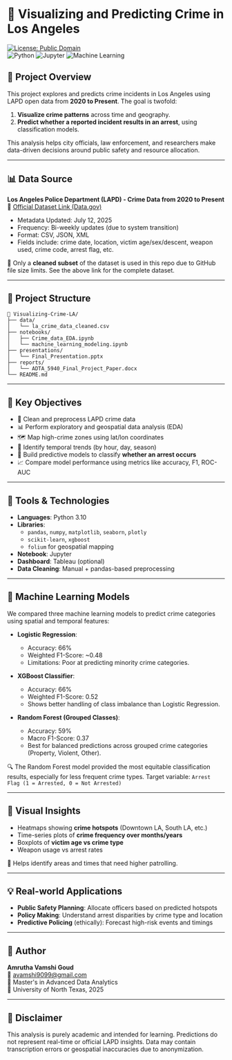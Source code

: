 
# 🚨 Visualizing and Predicting Crime in Los Angeles

[![License: Public Domain](https://img.shields.io/badge/License-Public%20Domain-green.svg)](https://catalog.data.gov/dataset/crime-data-from-2020-to-present)  
![Python](https://img.shields.io/badge/Python-3.10+-blue) ![Jupyter](https://img.shields.io/badge/Notebook-EDA%20%2B%20ML-brightgreen) ![Machine Learning](https://img.shields.io/badge/ML-LogReg%2C%20XGBoost%2C%20RF-important)

## 📌 Project Overview

This project explores and predicts crime incidents in Los Angeles using LAPD open data from **2020 to Present**. The goal is twofold:

1. **Visualize crime patterns** across time and geography.
2. **Predict whether a reported incident results in an arrest**, using classification models.

This analysis helps city officials, law enforcement, and researchers make data-driven decisions around public safety and resource allocation.

---

## 📊 Data Source

**Los Angeles Police Department (LAPD) - Crime Data from 2020 to Present**  
🔗 [Official Dataset Link (Data.gov)](https://catalog.data.gov/dataset/crime-data-from-2020-to-present)

- Metadata Updated: July 12, 2025  
- Frequency: Bi-weekly updates (due to system transition)  
- Format: CSV, JSON, XML  
- Fields include: crime date, location, victim age/sex/descent, weapon used, crime code, arrest flag, etc.

📁 Only a **cleaned subset** of the dataset is used in this repo due to GitHub file size limits. See the above link for the complete dataset.

---

## 📂 Project Structure

```
📁 Visualizing-Crime-LA/
├── data/
│   └── la_crime_data_cleaned.csv
├── notebooks/
│   ├── Crime_data_EDA.ipynb
│   └── machine_learning_modeling.ipynb
├── presentations/
│   └── Final_Presentation.pptx
├── reports/
│   └── ADTA_5940_Final_Project_Paper.docx
└── README.md
```

---

## 📌 Key Objectives

- 🧹 Clean and preprocess LAPD crime data  
- 📊 Perform exploratory and geospatial data analysis (EDA)
- 🗺️ Map high-crime zones using lat/lon coordinates
- 🔎 Identify temporal trends (by hour, day, season)
- 🤖 Build predictive models to classify **whether an arrest occurs**
- 📈 Compare model performance using metrics like accuracy, F1, ROC-AUC

---

## 🔬 Tools & Technologies

- **Languages**: Python 3.10
- **Libraries**:
  - `pandas`, `numpy`, `matplotlib`, `seaborn`, `plotly`
  - `scikit-learn`, `xgboost`
  - `folium` for geospatial mapping
- **Notebook**: Jupyter
- **Dashboard**: Tableau (optional)
- **Data Cleaning**: Manual + pandas-based preprocessing

---

## 🧠 Machine Learning Models

We compared three machine learning models to predict crime categories using spatial and temporal features:

- **Logistic Regression**:
  - Accuracy: 66%
  - Weighted F1-Score: ~0.48
  - Limitations: Poor at predicting minority crime categories.

- **XGBoost Classifier**:
  - Accuracy: 66%
  - Weighted F1-Score: 0.52
  - Shows better handling of class imbalance than Logistic Regression.

- **Random Forest (Grouped Classes)**:
  - Accuracy: 59%
  - Macro F1-Score: 0.37
  - Best for balanced predictions across grouped crime categories (Property, Violent, Other).

🔍 The Random Forest model provided the most equitable classification results, especially for less frequent crime types.
Target variable: `Arrest Flag (1 = Arrested, 0 = Not Arrested)`

---

## 📍 Visual Insights

- Heatmaps showing **crime hotspots** (Downtown LA, South LA, etc.)
- Time-series plots of **crime frequency over months/years**
- Boxplots of **victim age vs crime type**
- Weapon usage vs arrest rates

🧭 Helps identify areas and times that need higher patrolling.

---

## 💡 Real-world Applications

- **Public Safety Planning**: Allocate officers based on predicted hotspots
- **Policy Making**: Understand arrest disparities by crime type and location
- **Predictive Policing** (ethically): Forecast high-risk events and timings

---

## 🧾 Author

**Amrutha Vamshi Goud**  
📧 avamshi9099@gmail.com  
📍 Master's in Advanced Data Analytics  
📍 University of North Texas, 2025

---

## 📢 Disclaimer

This analysis is purely academic and intended for learning. Predictions do not represent real-time or official LAPD insights. Data may contain transcription errors or geospatial inaccuracies due to anonymization.
